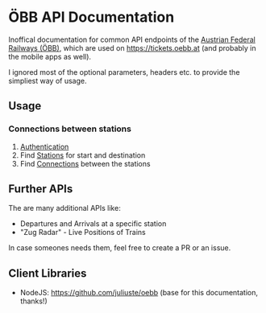 # ÖBB API Documentation

Inoffical documentation for common API endpoints of the [Austrian Federal Railways (ÖBB)](https://oebb.at), which are used on https://tickets.oebb.at (and probably in the mobile apps as well).

I ignored most of the optional parameters, headers etc. to provide the simpliest way of usage.

## Usage

### Connections between stations

1. [Authentication](domain/v4/get_init.md)
1. Find [Stations](hafas/v1/get_stations.md) for start and destination
1. Find [Connections](hafas/v4/post_timetable.md) between the stations

## Further APIs

The are many additional APIs like:
* Departures and Arrivals at a specific station
* "Zug Radar" - Live Positions of Trains

In case someones needs them, feel free to create a PR or an issue.

## Client Libraries

* NodeJS: https://github.com/juliuste/oebb (base for this documentation, thanks!)